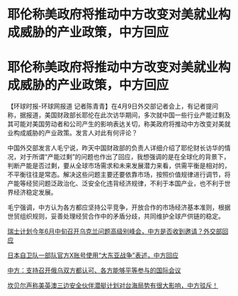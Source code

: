 # 耶伦称美政府将推动中方改变对美就业构成威胁的产业政策，中方回应

# 耶伦称美政府将推动中方改变对美就业构成威胁的产业政策，中方回应

【环球时报-环球网报道
记者陈青青】在4月9日外交部记者会上，有记者提问称，据报道，美国财政部长耶伦在此次访华期间，多次就中国一些行业产能过剩及其可能对美国劳动者和公司产生的影响表达关切，称美政府将推动中方改变对美就业构成威胁的产业政策。发言人对此有何评论？

中国外交部发言人毛宁说，昨天中国财政部的负责人详细介绍了耶伦财长访华的情况，对于所谓“产能过剩”的问题也作出了回应，我想强调的是在全球化的背景下，判断产能是否过剩，要从全球市场需求和未来发展潜力来看，供需平衡是相对的，不平衡往往是常态。解决这些问题主要还要依靠市场，按照价值规律进行调节，将产能等经贸问题泛政治化、泛安全化违背经济规律，不利于本国产业，也不利于世界经济稳定发展。

毛宁强调，中方认为各方都应坚持公平竞争，开放合作的市场经济基本准则，根据世贸组织规则，妥善处理经贸合作中的矛盾分歧，共同维护全球产供链的稳定。

[瑞士计划今年6月中旬召开乌克兰问题高级别峰会，中方是否收到邀请？外交部回应](https://news.qq.com/rain/a/20240409A05Y7P00)

[日本自卫队一部队官方X账号使用“大东亚战争”表述，中方回应](https://news.qq.com/rain/a/20240409A05YFR00)

[中方：支持召开俄乌双方都认可、各方能够平等参与的国际会议](https://news.qq.com/rain/a/20240409A05YJI00)

[坎贝尔声称美英澳三边安全伙伴潜艇计划对台海局势有很大影响，中方驳斥！](https://news.qq.com/rain/a/20240409A05Z9N00)

